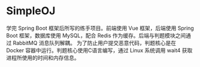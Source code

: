 # SimpleOJ
学完 Spring Boot 框架后所写的练手项目。前端使用 Vue 框架，后端使用 Spring Boot 框架，数据库使用 MySQL，配合 Redis 作为缓存。后端与判题模块之间通过 RabbitMQ 消息队列解耦。
为了防止用户提交恶意代码，判题核心是在 Docker 容器中运行。判题核心使用C语言编写，通过 Linux 系统调用 wait4 获取进程所使用的时间和内存信息。

